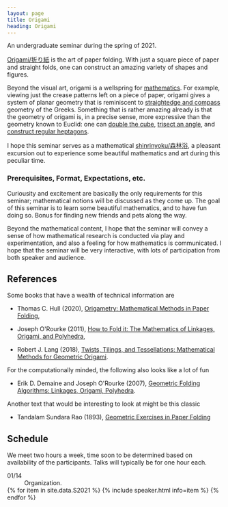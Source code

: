 ```yaml
---
layout: page
title: Origami
heading: Origami
---
```

<span class="subheading">An undergraduate seminar during the spring of 2021.</span>

[Origami/折り紙](https://en.wikipedia.org/wiki/Origami) is the art of paper
folding. With just a square piece of paper and straight folds, one can construct
an amazing variety of shapes and figures.

Beyond the visual art, origami is a wellspring for
[mathematics](https://en.wikipedia.org/wiki/Origami). For example,
viewing just the crease patterns left on a piece of paper, origami gives a
system of planar geometry that is reminiscent to [straightedge and
compass](https://en.wikipedia.org/wiki/Straightedge_and_compass_construction)
geometry of the Greeks. Something that is rather amazing already is that
the geometry of origami is, in a precise sense, more expressive than the
geometry known to Euclid: one can
[double the cube](https://en.wikipedia.org/wiki/Doubling_the_cube),
[trisect an angle](https://en.wikipedia.org/wiki/Angle_trisection), and
[construct regular heptagons](https://en.wikipedia.org/wiki/Constructible_polygon).

I hope this seminar serves as a mathematical
[shinrinyoku/森林浴](https://en.wikipedia.org/wiki/Nature_therapy), a pleasant
excursion out to experience some beautiful mathematics and art during this
peculiar time.

### Prerequisites, Format, Expectations, etc.

Curiousity and excitement are basically the only requirements for this
seminar; mathematical notions will be discussed as they come up. The goal of
this seminar is to learn some beautiful mathematics, and to have fun doing so.
Bonus for finding new friends and pets along the way.

Beyond the mathematical content, I hope that the seminar will convey a sense
of how mathematical research is conducted via play and experimentation, and
also a feeling for how mathematics is communicated. I hope that the seminar
will be very interactive, with lots of participation from both speaker and
audience.

## References

Some books that have a wealth of technical information are

* Thomas C. Hull (2020),
[Origametry: Mathematical Methods in Paper Folding][Hull],

* Joseph O'Rourke (2011),
[How to Fold it: The Mathematics of Linkages, Origami, and Polyhedra][ORourke],

* Robert J. Lang (2018),
[Twists, Tilings, and Tessellations: Mathematical Methods for Geometric Origami][Lang].

For the computationally minded, the following also looks like a lot of fun

* Erik D. Demaine and Joseph O'Rourke (2007),
[Geometric Folding Algorithms: Linkages, Origami, Polyhedra][DOR].

Another text that would be interesting to look at might be this classic

* Tandalam Sundara Rao (1893),
[Geometric Exercises in Paper Folding][Rao]

## Schedule

We meet two hours a week, time soon to be determined based on availability of
the participants. Talks will typically be for one hour each.

<dl>
<dt>01/14</dt>
<dd>Organization.</dd>
{% for item in site.data.S2021 %}
{% include speaker.html info=item %}
{% endfor %}
</dl>

[Hull]: <https://clio.columbia.edu/catalog/15176697>
[ORourke]: <https://clio.columbia.edu/catalog/14097954>
[Lang]: <https://clio.columbia.edu/catalog/14985291>
[DOR]: <https://clio.columbia.edu/catalog/9451723>
[Rao]: <https://clio.columbia.edu/catalog/ht000662503>
